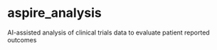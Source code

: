 # aspire_analysis
AI-assisted analysis of clinical trials data to evaluate patient reported outcomes
